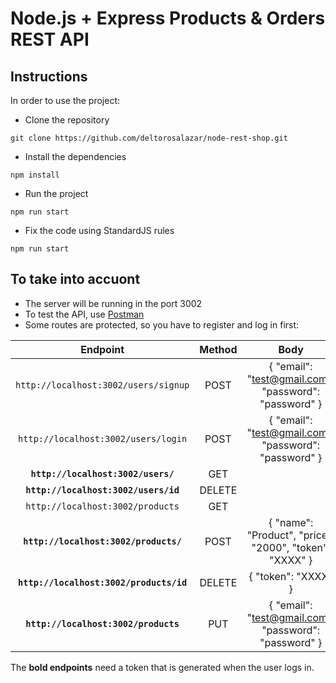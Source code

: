 # Node.js + Express Products & Orders REST API 

## Instructions
In order to use the project:
- Clone the repository
````
git clone https://github.com/deltorosalazar/node-rest-shop.git
````
- Install the dependencies
````
npm install
````
- Run the project
````
npm run start
````
- Fix the code using StandardJS rules
````
npm run start
````

## To take into accuont
- The server will be running in the port 3002
- To test the API, use [Postman](https://www.getpostman.com/apps)
- Some routes are protected, so you have to register and log in first:

| Endpoint                                  | Method    | Body                                                     |
| :---------------------------------------: | :-------: | :------------------------------------------------------: |
| `http://localhost:3002/users/signup`      | POST      | { "email": "test@gmail.com", "password": "password" }    |
| `http://localhost:3002/users/login`       | POST      | { "email": "test@gmail.com", "password": "password" }    |
| __`http://localhost:3002/users/`__        | GET       |                                                          |
| __`http://localhost:3002/users/id`__      | DELETE    |                                                          |
| `http://localhost:3002/products`          | GET       |                                                          |
| __`http://localhost:3002/products/`__     | POST      | { "name": "Product", "price": "2000", "token": "XXXX" }  |
| __`http://localhost:3002/products/id`__   | DELETE    | { "token": "XXXX" }                                      |
| __`http://localhost:3002/products`__      | PUT       | { "email": "test@gmail.com", "password": "password" }    |

The __bold endpoints__ need a token that is generated when the user logs in.

